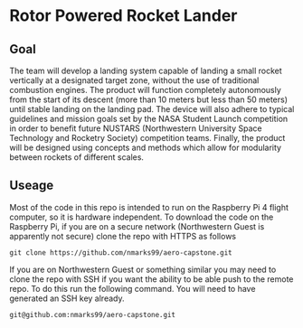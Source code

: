 # Rotor Powered Rocket Lander

## Goal
The team will develop a landing system capable of landing a small rocket vertically at a designated target zone, without the use of traditional combustion engines.
The product will function completely autonomously from the start of its descent (more than 10 meters but less than 50 meters) until stable landing on the landing 
pad. The device will also adhere to typical guidelines and mission goals set by the NASA Student Launch competition in order to benefit future NUSTARS (Northwestern 
University Space Technology and Rocketry Society) competition teams. Finally, the product will be designed using concepts and methods which allow for modularity 
between rockets of different scales.

## Useage
Most of the code in this repo is intended to run on the Raspberry Pi 4 flight computer, so it is hardware independent. To download the code on the Raspberry Pi, 
if you are on a secure network (Northwestern Guest is apparently not secure) clone the repo with HTTPS as follows
```
git clone https://github.com/nmarks99/aero-capstone.git
```
If you are on Northwestern Guest or something similar you may need to clone the repo with SSH if you want the ability to be able push to the remote repo. To do 
this run the following command. You will need to have generated an SSH key already.
```
git@github.com:nmarks99/aero-capstone.git
```
